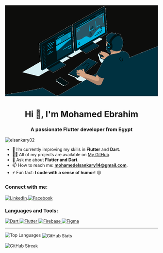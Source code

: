 [![MasterHead](<https://raw.githubusercontent.com/Potential17/Potential17/master/user%20(2).gif>)](https://rishavchanda.io)

<h1 align="center">Hi 👋, I'm Mohamed Ebrahim</h1>
<h3 align="center">A passionate Flutter developer from Egypt</h3>

<p align="left"> 
  <img src="https://komarev.com/ghpvc/?username=elsankary02&label=Profile%20views&color=0e75b6&style=flat" alt="elsankary02" />
</p>

- 🌱 I’m currently improving my skills in **Flutter** and **Dart**.
- 👨‍💻 All of my projects are available on [My GitHub](https://github.com/elsankary02).
- 💬 Ask me about **Flutter and Dart**.
- 📫 How to reach me: **mohamedelsankary14@gmail.com**.
- ⚡ Fun fact: **I code with a sense of humor!** 😄

<h3 align="left">Connect with me:</h3>
<p align="left">
  <a href="https://linkedin.com/in/mohamed-ebrahim-3734b2330" target="blank">
    <img align="center" src="https://raw.githubusercontent.com/rahuldkjain/github-profile-readme-generator/master/src/images/icons/Social/linked-in-alt.svg" alt="LinkedIn" height="30" width="40" />
  </a>
  <a href="https://fb.com/elsankary02(https://www.facebook.com/share/18upH5sfFZ/)" target="blank">
    <img align="center" src="https://raw.githubusercontent.com/rahuldkjain/github-profile-readme-generator/master/src/images/icons/Social/facebook.svg" alt="Facebook" height="30" width="40" />
  </a>
</p>

<h3 align="left">Languages and Tools:</h3>
<p align="left">
  <a href="https://dart.dev" target="_blank" rel="noreferrer">
    <img src="https://www.vectorlogo.zone/logos/dartlang/dartlang-icon.svg" alt="Dart" width="40" height="40"/>
  </a>
  <a href="https://flutter.dev" target="_blank" rel="noreferrer">
    <img src="https://www.vectorlogo.zone/logos/flutterio/flutterio-icon.svg" alt="Flutter" width="40" height="40"/>
  </a>
  <a href="https://firebase.google.com/" target="_blank" rel="noreferrer">
    <img src="https://www.vectorlogo.zone/logos/firebase/firebase-icon.svg" alt="Firebase" width="40" height="40"/>
  </a>
  <a href="https://www.figma.com/" target="_blank" rel="noreferrer">
    <img src="https://www.vectorlogo.zone/logos/figma/figma-icon.svg" alt="Figma" width="40" height="40"/>
  </a>
</p>

---

<p><img align="left" src="https://github-readme-stats.vercel.app/api/top-langs?username=elsankary02&theme=dark&show_icons=true&locale=en&layout=compact" alt="Top Languages" /></p>

<p>&nbsp;<img align="center" src="https://github-readme-stats.vercel.app/api?username=elsankary02&theme=dark&show_icons=true&locale=en" alt="GitHub Stats" /></p>

<p><img align="center" src="https://github-readme-streak-stats.herokuapp.com/?user=elsankary02&theme=dark" alt="GitHub Streak" /></p>
